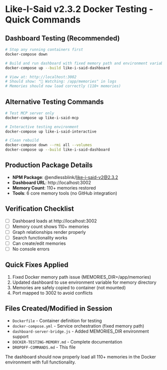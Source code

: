 # Like-I-Said v2.3.2 Docker Testing - Quick Commands

## Dashboard Testing (Recommended)
```bash
# Stop any running containers first
docker-compose down

# Build and run dashboard with fixed memory path and environment variables
docker-compose up --build like-i-said-dashboard

# View at: http://localhost:3002
# Should show: "📁 Watching: /app/memories" in logs
# Memories should now load correctly (110+ memories)
```

## Alternative Testing Commands
```bash
# Test MCP server only
docker-compose up like-i-said-mcp

# Interactive testing environment  
docker-compose up like-i-said-interactive

# Clean rebuild
docker-compose down --rmi all --volumes
docker-compose up --build like-i-said-dashboard
```

## Production Package Details
- **NPM Package**: @endlessblink/like-i-said-v2@2.3.2
- **Dashboard URL**: http://localhost:3002
- **Memory Count**: 110+ memories restored
- **Tools**: 6 core memory tools (no GitHub integration)

## Verification Checklist
- [ ] Dashboard loads at http://localhost:3002
- [ ] Memory count shows 110+ memories
- [ ] Graph relationships render properly
- [ ] Search functionality works
- [ ] Can create/edit memories
- [ ] No console errors

## Quick Fixes Applied
1. Fixed Docker memory path issue (MEMORIES_DIR=/app/memories)
2. Updated dashboard to use environment variable for memory directory
3. Memories are safely copied to container (not mounted)
4. Port mapped to 3002 to avoid conflicts

## Files Created/Modified in Session
- `Dockerfile` - Container definition for testing
- `docker-compose.yml` - Service orchestration (fixed memory path)
- `dashboard-server-bridge.js` - Added MEMORIES_DIR environment support
- `DOCKER-TESTING-MEMORY.md` - Complete documentation
- `DROPOFF-COMMANDS.md` - This file

The dashboard should now properly load all 110+ memories in the Docker environment with full functionality.